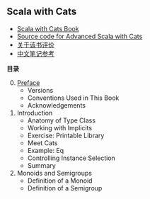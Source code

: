## Scala with Cats

- [Scala with Cats Book](https://underscore.io/books/scala-with-cats/)
- [Source code for Advanced Scala with Cats](https://github.com/underscoreio/scala-with-cats)
- [关于该书评价](https://www.goodreads.com/book/show/29354137-advanced-scala-with-cats)
- [中文笔记参考](https://github.com/kun-song/scala-with-cats)

**目录**

0. [Preface](https://github.com/keer2345/scala-with-cats/blob/master/ch00.md)
    - Versions
    - Conventions Used in This Book
    - Acknowledgements
0. Introduction
    - Anatomy of Type Class
    - Working with Implicits
    - Exercise: Printable Library
    - Meet Cats
    - Example: Eq
    - Controlling Instance Selection
    - Summary
0. Monoids and Semigroups
    - Definition of a Monoid
    - Definition of a Semigroup


